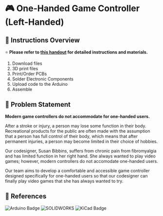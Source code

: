 # :video_game: **One-Handed Game Controller (Left-Handed)**

## :memo: **Instructions Overview**

⭐ **Please refer to [this handout](https://docs.google.com/document/d/1R1JeNCjT1L_K-hidx_33zdM9vNTuleeNFn41tkV1ZXg/edit?usp=sharing) for detailed instructions and materials.**

1. Download files
2. 3D print files
4. Print/Order PCBs
5. Solder Electronic Components
6. Upload code to the Arduino
7. Assemble



## :mag_right: Problem Statement
**Modern game controllers do not accommodate for one-handed users.**

After a stroke or injury, a person may lose some function in their body. Recreational products for the public are often made with the assumption that a person has full control of their body, which means that after permanent injuries, a person may become limited in their choice of hobbies.

Our codesigner, Susan Bibbins, suffers from chronic pain from fibromyalgia and has limited function in her right hand. She always wanted to play video games; however, modern controllers do not accomodate one-handed users.

Our team aims to develop a comfortable and accessible game controller designed specifically for one-handed users so that our codesigner can finally play video games that she has always wanted to try.


## 🔗 References
![Arduino Badge](https://img.shields.io/badge/Arduino-00878F?logo=arduino&logoColor=fff&style=for-the-badge)
![SOLIDWORKS](https://img.shields.io/badge/solidworks-005386?style=for-the-badge&logo=dassaultsystemes&logoColor=white)
![KiCad Badge](https://img.shields.io/badge/KiCad-314CB0?logo=kicad&logoColor=fff&style=for-the-badge)
